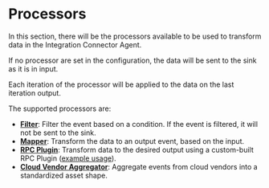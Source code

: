# Processors

In this section, there will be the processors available to be used to transform data
in the Integration Connector Agent.

If no processor are set in the configuration, the data will be sent to the sink as it is in input.

Each iteration of the processor will be applied to the data on the last iteration output.

The supported processors are:

- [**Filter**](./15_filter.md): Filter the event based on a condition. If the event is filtered,
it will not be sent to the sink.
- [**Mapper**](./20_mapper.md): Transform the data to an output event, based on the input.
- [**RPC Plugin**](./30_rpc_plugin.md): Transform data to the desired output using a custom-built RPC Plugin ([example usage](https://github.com/mia-platform/integration-connector-agent/blob/main/examples/rpc-processor-plugin/plugin.go)).
- [**Cloud Vendor Aggregator**](./40_cloud_vendor_aggregator.md): Aggregate events from cloud vendors into a standardized
asset shape.

